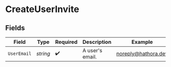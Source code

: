 # CreateUserInvite


## Fields

| Field               | Type                | Required            | Description         | Example             |
| ------------------- | ------------------- | ------------------- | ------------------- | ------------------- |
| `UserEmail`         | *string*            | :heavy_check_mark:  | A user's email.     | noreply@hathora.dev |